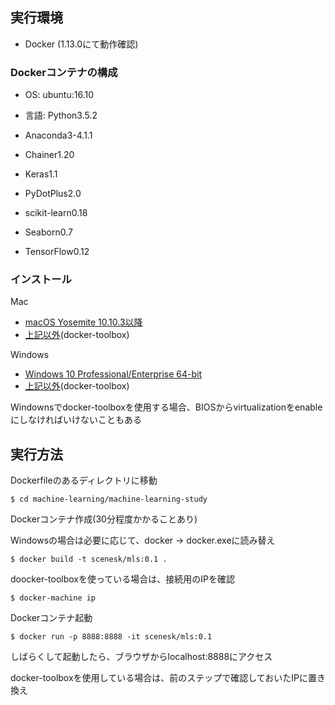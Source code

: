 ## 実行環境

- Docker (1.13.0にて動作確認)

### Dockerコンテナの構成

- OS: ubuntu:16.10
- 言語: Python3.5.2

- Anaconda3-4.1.1
- Chainer1.20
- Keras1.1
- PyDotPlus2.0
- scikit-learn0.18
- Seaborn0.7
- TensorFlow0.12

### インストール

Mac

- [macOS Yosemite 10.10.3以降](https://www.docker.com/products/docker#/mac)
- [上記以外](https://www.docker.com/products/docker-toolbox)(docker-toolbox)

Windows

- [Windows 10 Professional/Enterprise 64-bit](https://www.docker.com/products/docker#/windows)
- [上記以外](https://www.docker.com/products/docker-toolbox)(docker-toolbox)

Windownsでdocker-toolboxを使用する場合、BIOSからvirtualizationをenableにしなければいけないこともある

## 実行方法

Dockerfileのあるディレクトリに移動

```
$ cd machine-learning/machine-learning-study
```

Dockerコンテナ作成(30分程度かかることあり)

Windowsの場合は必要に応じて、docker -> docker.exeに読み替え

```
$ docker build -t scenesk/mls:0.1 .
```

doocker-toolboxを使っている場合は、接続用のIPを確認

```
$ docker-machine ip
```

Dockerコンテナ起動

```
$ docker run -p 8888:8888 -it scenesk/mls:0.1
```

しばらくして起動したら、ブラウザからlocalhost:8888にアクセス

docker-toolboxを使用している場合は、前のステップで確認しておいたIPに置き換え
